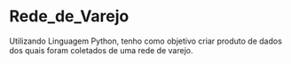# Rede_de_Varejo
Utilizando Linguagem Python, tenho como objetivo criar produto de dados dos quais foram coletados de uma rede de varejo. 
